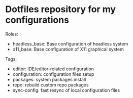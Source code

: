 # Dotfiles repository for my configurations

Roles:
- headless_base: Base configuration of headless system
- x11_base: Base configuration of X11 graphical system

Tags:
- editor: IDE/editor-related configuration
- configuration: configuration files setup
- packages: system packages install
- repo: rebuild custom repo packages
- sync-config: fast resync of local configuration files
